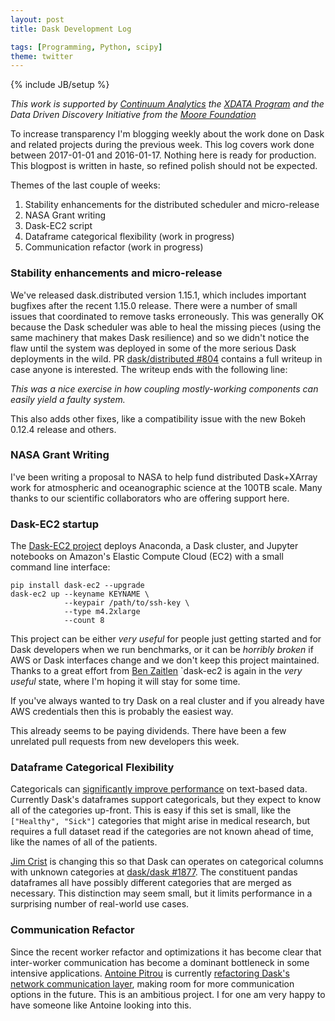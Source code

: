 ```yaml
---
layout: post
title: Dask Development Log

tags: [Programming, Python, scipy]
theme: twitter
---
```


{% include JB/setup %}

_This work is supported by [Continuum Analytics](http://continuum.io)
the [XDATA Program](http://www.darpa.mil/program/XDATA)
and the Data Driven Discovery Initiative from the [Moore
Foundation](https://www.moore.org/)_

To increase transparency I'm blogging weekly about the work done on Dask and
related projects during the previous week. This log covers work done between
2017-01-01 and 2016-01-17. Nothing here is ready for production. This
blogpost is written in haste, so refined polish should not be expected.

Themes of the last couple of weeks:

1.  Stability enhancements for the distributed scheduler and micro-release
2.  NASA Grant writing
3.  Dask-EC2 script
4.  Dataframe categorical flexibility (work in progress)
5.  Communication refactor (work in progress)

### Stability enhancements and micro-release

We've released dask.distributed version 1.15.1, which includes important
bugfixes after the recent 1.15.0 release. There were a number of small issues
that coordinated to remove tasks erroneously. This was generally OK
because the Dask scheduler was able to heal the missing pieces (using the
same machinery that makes Dask resilience) and so we didn't notice the flaw
until the system was deployed in some of the more serious Dask deployments in
the wild.
PR [dask/distributed #804](https://github.com/dask/distributed/pull/804)
contains a full writeup in case anyone is interested. The writeup ends with
the following line:

_This was a nice exercise in how coupling mostly-working components can easily
yield a faulty system._

This also adds other fixes, like a compatibility issue with the new Bokeh
0.12.4 release and others.

### NASA Grant Writing

I've been writing a proposal to NASA to help fund distributed Dask+XArray work
for atmospheric and oceanographic science at the 100TB scale. Many thanks to
our scientific collaborators who are offering support here.

### Dask-EC2 startup

The [Dask-EC2 project](https://github.com/dask/dask-ec2) deploys Anaconda, a
Dask cluster, and Jupyter notebooks on Amazon's Elastic Compute Cloud (EC2)
with a small command line interface:

```
pip install dask-ec2 --upgrade
dask-ec2 up --keyname KEYNAME \
            --keypair /path/to/ssh-key \
            --type m4.2xlarge
            --count 8
```

This project can be either _very useful_ for people just getting started
and for Dask developers when we run benchmarks, or it can be _horribly broken_
if AWS or Dask interfaces change and we don't keep this project maintained.
Thanks to a great effort from [Ben Zaitlen](http://github.com/quasiben/)
`dask-ec2 is again in the _very useful_ state, where I'm hoping it will stay
for some time.

If you've always wanted to try Dask on a real cluster and if you already have
AWS credentials then this is probably the easiest way.

This already seems to be paying dividends. There have been a few unrelated
pull requests from new developers this week.

### Dataframe Categorical Flexibility

Categoricals can [significantly improve
performance](/2015/06/18/Categoricals) on
text-based data. Currently Dask's dataframes support categoricals, but they
expect to know all of the categories up-front. This is easy if this set is
small, like the `["Healthy", "Sick"]` categories that might arise in medical
research, but requires a full dataset read if the categories are not known
ahead of time, like the names of all of the patients.

[Jim Crist](http://jcrist.github.io/) is changing this so that Dask can
operates on categorical columns with unknown categories at [dask/dask
#1877](https://github.com/dask/dask/pull/1877). The constituent pandas
dataframes all have possibly different categories that are merged as necessary.
This distinction may seem small, but it limits performance in a surprising
number of real-world use cases.

### Communication Refactor

Since the recent worker refactor and optimizations it has become clear that
inter-worker communication has become a dominant bottleneck in some intensive
applications. [Antoine Pitrou](http://github.com/pitrou) is currently
[refactoring Dask's network communication layer](https://github.com/dask/distributed/pull/810),
making room for more communication options in the future. This is an ambitious
project. I for one am very happy to have someone like Antoine looking into
this.
